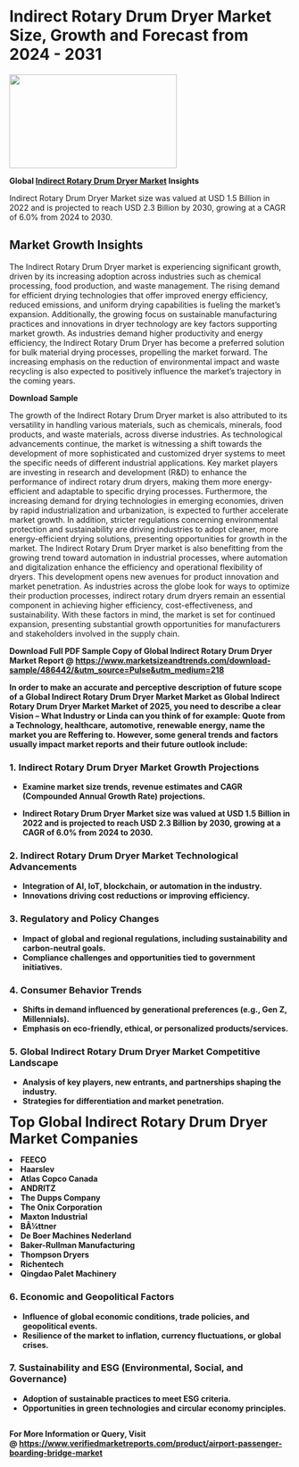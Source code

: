 <H1>Indirect Rotary Drum Dryer Market Size, Growth and Forecast from 2024 - 2031</H1><img class="aligncenter size-medium wp-image-584254" src="https://thirdeyenews.in/wp-content/uploads/2024/09/Global-Market-Research-300x168.jpeg" alt="" width="300" height="168" /><p><strong>Global&nbsp;<a href="https://www.marketsizeandtrends.com/download-sample/486442/&amp;utm_source=Pulse&amp;utm_medium=218">Indirect Rotary Drum Dryer Market</a> Insights</strong></p><p>Indirect Rotary Drum Dryer Market size was valued at USD 1.5 Billion in 2022 and is projected to reach USD 2.3 Billion by 2030, growing at a CAGR of 6.0% from 2024 to 2030.</p><p><h2>Market Growth Insights</h2> <p>The Indirect Rotary Drum Dryer market is experiencing significant growth, driven by its increasing adoption across industries such as chemical processing, food production, and waste management. The rising demand for efficient drying technologies that offer improved energy efficiency, reduced emissions, and uniform drying capabilities is fueling the market’s expansion. Additionally, the growing focus on sustainable manufacturing practices and innovations in dryer technology are key factors supporting market growth. As industries demand higher productivity and energy efficiency, the Indirect Rotary Drum Dryer has become a preferred solution for bulk material drying processes, propelling the market forward. The increasing emphasis on the reduction of environmental impact and waste recycling is also expected to positively influence the market’s trajectory in the coming years.</p> <p><strong>Download Sample</strong></p> <p>The growth of the Indirect Rotary Drum Dryer market is also attributed to its versatility in handling various materials, such as chemicals, minerals, food products, and waste materials, across diverse industries. As technological advancements continue, the market is witnessing a shift towards the development of more sophisticated and customized dryer systems to meet the specific needs of different industrial applications. Key market players are investing in research and development (R&D) to enhance the performance of indirect rotary drum dryers, making them more energy-efficient and adaptable to specific drying processes. Furthermore, the increasing demand for drying technologies in emerging economies, driven by rapid industrialization and urbanization, is expected to further accelerate market growth. In addition, stricter regulations concerning environmental protection and sustainability are driving industries to adopt cleaner, more energy-efficient drying solutions, presenting opportunities for growth in the market. The Indirect Rotary Drum Dryer market is also benefitting from the growing trend toward automation in industrial processes, where automation and digitalization enhance the efficiency and operational flexibility of dryers. This development opens new avenues for product innovation and market penetration. As industries across the globe look for ways to optimize their production processes, indirect rotary drum dryers remain an essential component in achieving higher efficiency, cost-effectiveness, and sustainability. With these factors in mind, the market is set for continued expansion, presenting substantial growth opportunities for manufacturers and stakeholders involved in the supply chain. <p><strong></p><p><span class=""><strong>Download Full PDF Sample Copy of Global Indirect Rotary Drum Dryer Market Report</strong> @ <a href="https://www.marketsizeandtrends.com/download-sample/486442/&amp;utm_source=Pulse&amp;utm_medium=218" target="_blank">https://www.marketsizeandtrends.com/download-sample/486442/&amp;utm_source=Pulse&amp;utm_medium=218</a></span></p><p>In order to make an accurate and perceptive description of future scope of a Global&nbsp;Indirect Rotary Drum Dryer Market Market as Global&nbsp;Indirect Rotary Drum Dryer Market Market of 2025, you need to describe a clear Vision &ndash; What Industry or Linda can you think of for example: Quote from a Technology, healthcare, automotive, renewable energy, name the market you are Reffering to. However, some general trends and factors usually impact market reports and their future outlook include:</p><h3>1.&nbsp;<strong>Indirect Rotary Drum Dryer Market Growth Projections</strong></h3><ul><li>Examine market size trends, revenue estimates and CAGR (Compounded Annual Growth Rate) projections.</li><li><p>Indirect Rotary Drum Dryer Market size was valued at USD 1.5 Billion in 2022 and is projected to reach USD 2.3 Billion by 2030, growing at a CAGR of 6.0% from 2024 to 2030.</p></li></ul><h3>2.&nbsp;<strong>Indirect Rotary Drum Dryer Market Technological Advancements</strong></h3><ul><li>Integration of AI, IoT, blockchain, or automation in the industry.</li><li>Innovations driving cost reductions or improving efficiency.</li></ul><h3>3.&nbsp;<strong>Regulatory and Policy Changes</strong></h3><ul><li>Impact of global and regional regulations, including sustainability and carbon-neutral goals.</li><li>Compliance challenges and opportunities tied to government initiatives.</li></ul><h3>4.&nbsp;<strong>Consumer Behavior Trends</strong></h3><ul><li>Shifts in demand influenced by generational preferences (e.g., Gen Z, Millennials).</li><li>Emphasis on eco-friendly, ethical, or personalized products/services.</li></ul><h3>5.&nbsp;<strong>Global Indirect Rotary Drum Dryer Market Competitive Landscape</strong></h3><ul><li>Analysis of key players, new entrants, and partnerships shaping the industry.</li><li>Strategies for differentiation and market penetration.</li></ul><p data-pm-slice="1 1 []"><span style="color: inherit; font-family: inherit; font-size: 25px;">Top Global Indirect Rotary Drum Dryer Market Companies</span></p><div class="" data-test-id=""><p><li>FEECO</li><li> Haarslev</li><li> Atlas Copco Canada</li><li> ANDRITZ</li><li> The Dupps Company</li><li> The Onix Corporation</li><li> Maxton Industrial</li><li> BÃ¼ttner</li><li> De Boer Machines Nederland</li><li> Baker-Rullman Manufacturing</li><li> Thompson Dryers</li><li> Richentech</li><li> Qingdao Palet Machinery</li></p></div><h3>6.&nbsp;<strong>Economic and Geopolitical Factors</strong></h3><ul><li>Influence of global economic conditions, trade policies, and geopolitical events.</li><li>Resilience of the market to inflation, currency fluctuations, or global crises.</li></ul><h3>7.&nbsp;<strong>Sustainability and ESG (Environmental, Social, and Governance)</strong></h3><ul><li>Adoption of sustainable practices to meet ESG criteria.</li><li>Opportunities in green technologies and circular economy principles.</li></ul><h2><strong style="font-size: 14px;">For More Information or Query, Visit @&nbsp;</strong><a style="background-color: #ffffff; font-size: 14px;" href="https://www.marketsizeandtrends.com/report/indirect-rotary-drum-dryer-market/" target="_blank">https://www.verifiedmarketreports.com/product/airport-passenger-boarding-bridge-market</a></h2>
